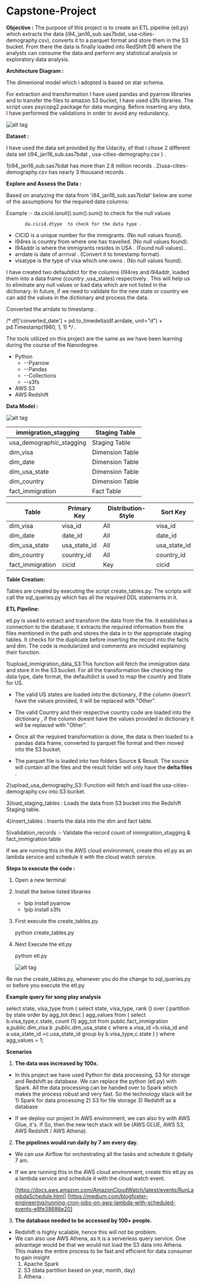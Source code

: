# Capstone-Project

**Objective :** 
 The purpose of this project is to create an ETL pipeline (etl.py) which extracts the data (i94_jan16_sub.sas7bdat, usa-cities-demography.csv), converts it to a parquet format and store them in the S3 bucket. From there the data is finally loaded into RedShift DB where the analysts can consume the data and perform any statistical analysis or exploratory data analysis.

**Architecture Diagram :**

The dimenional model which i adopted is based on star schema.

For extraction and transformation I have used pandas and pyarrow libraries and to transfer the files to amazon S3 bucket, I have used s3fs libraries. The script uses psycopg2 package for data munging. Before inserting any data, I have performed the validations in order to avoid any redundancy.

 ![alt tag](https://github.com/TDPrabhu/Capstone-Project/blob/master/Architecture.PNG)
 
**Dataset :**

I have used the data set provided by the Udacity, of that i chose 2 different data set (i94\_jan16\_sub.sas7bdat , usa-cities-demography.csv ) .

   1)i94\_jan16\_sub.sas7bdat has more than 2.8 million records .
   2)usa-cities-demography.csv has nearly 3 thousand records .

**Explore and Assess the Data :**
  
Based on analyzing the data from 'i94_jan16_sub.sas7bdat' below are some of the assumptions for the required data columns:

Example :- da.cicid.isnull().sum().sum() to check for the null values

           da.cicid.dtype  to check for the data type .

- CICID is a unique number for the immigrants. (No null values found).
- I94res is country from where one has travelled. (No null values found).
- I94addr is where the immigrants resides in USA . (Found null values)..
- arrdate is date of arrrival . (Convert it to timestamp format).
- visatype is the type of visa which one owns . (No null values found).

I have created two defaultdict for the columns (I94res and I94addr, loaded them into a data frame (country ,usa_states) respectively . This will help us to eliminate any null values or bad data which are not listed in the dictionary. In future, if we need to validate for the new state or country we can add the values in the dictionary and process the data.

Converted the arrdate to timestamp .

/\* df[&#39;converted\_date&#39;] =  pd.to\_timedelta(df.arrdate, unit=&quot;d&quot;) + pd.Timestamp(1960, 1, 1) \*/ .

The tools utilized on this project are the same as we have been learning during the course of the Nanodegree.
-  Python
    - --Pyarrow
    - --Pandas
    - --Collections
    - --s3fs
- AWS S3
- AWS Redshift

**Data Model :**

![alt tag](https://github.com/TDPrabhu/Capstone-Project/blob/master/datamodel.PNG)

 

| immigration\_stagging | Staging Table |
| --- | --- |
| usa\_demographic\_stagging | Staging Table |
| dim\_visa | Dimension Table |
| dim\_date | Dimension Table |
| dim\_usa\_state | Dimension Table |
| dim\_country | Dimension Table |
| fact\_immigration | Fact Table |

| Table | Primary Key | Distribution-Style | Sort Key |
| --- | --- | --- | --- |
| dim\_visa | visa\_id | All | visa\_id |
| dim\_date | date\_id | All | date\_id |
| dim\_usa\_state | usa\_state\_id | All | usa\_state\_id |
| dim\_country | country\_id | All | country\_id |
| fact\_immigration | cicid | Key | cicid |

**Table Creation:**

Tables are created by executing the script create_tables.py. The scripts will call the sql_queries.py which has all the required DDL statements in it.

**ETL Pipeline:**

etl.py is used to extract and transform the data from the file. It establishes a connection to the database; it extracts the required information from the files mentioned in the path and stores the data in to the appropriate staging tables. It checks for the duplicate before inserting the record into the facts and dim. The code is modularized and comments are included explaining their function.

 1)upload\_immigration\_data\_S3:This function will fetch the immigration data and store it in the S3 bucket. For all the transformation like checking the data type, date format, the defaultdict is used to map the country and State for US.

  - The valid US states are loaded into the dictionary, if the column doesn’t have the values provided, it will be replaced with             "Other".
  
 - The valid Country and their respective country code are loaded into the dictionary , if the column doesnt have the values provided in    dictionary it will be replaced with "Other".

 - Once all the required transformation is done, the data is then loaded to a pandas data frame, converted to parquet file format and      then moved into the S3 bucket.

 - The parquet file is loaded into two folders Source & Result. The source will contain all the files and the result folder will only      have the  **delta files** .

 2)upload\_usa\_demography\_S3: Function will fetch and load the usa-cities-demography.csv into S3 bucket.
 
 3)load\_staging\_tables : Loads the data from S3 bucket into the Redshift Staging table.
 
 4)insert\_tables : Inserts the data into the dim and fact table.
 
 5)validation\_records :- Validate the record count of immigration\_stagging &amp; fact\_immigration table

If we are running this in the AWS cloud environment, create this etl.py as an lambda service and schedule it with the cloud watch service.

**Steps to execute the code :**

1. Open a new terminal
2. Install the below listed libraries 
   - !pip install pyarrow
   - !pip install s3fs

3. First execute the create\_tables.py.

   python create\_tables.py

4. Next Execute the etl.py

   python etl.py
   
   ![alt tag](https://github.com/TDPrabhu/Capstone-Project/blob/master/etl-pipeline.PNG)

 
Re run the create\_tables.py, whenever you do the change to sql\_queries.py or before you execute the etl.py

**Example query for song play analysis**

select state, visa\_type from
(
select state, visa\_type, rank () over ( partition by state order by agg\_tot desc ) agg\_values
from
(
select b.visa\_type,c.state,
count (1) agg\_tot
from public.fact\_immigration a,public.dim\_visa b ,public.dim\_usa\_state c
where a.visa\_id =b.visa\_id
and a.usa\_state\_id =c.usa\_state\_id
group by b.visa\_type,c.state
) )
where agg\_values = 1;


**Scenarios**

1. **The data was increased by 100x.** 
 
 - In this project we have used Python for data processing, S3 for storage and Redshift as database. We can replace the python (etl.py)    with Spark. All the data processing can be handed over to Spark which makes the process robust and very fast. So the technology stack    will be 
       1) Spark for data processing 
       2) S3 for file storage 
       3) Redshift as a database
       
 - If we deploy our project in AWS environment, we can also try with AWS Glue, it&#39;s. If So, then the new tech stack will be (AWS        GLUE, AWS S3, AWS Redshift / AWS Athena).

2. **The pipelines would run daily by 7 am every day.**  

- We can use Airflow for orchestrating all the tasks and schedule it @daily 7 am.
- If we are running this in the AWS cloud environment, create this etl.py as a lambda service and schedule it with the cloud watch event.

  [https://docs.aws.amazon.com/AmazonCloudWatch/latest/events/RunLambdaSchedule.html]
  [https://medium.com/blogfoster-engineering/running-cron-jobs-on-aws-lambda-with-scheduled-events-e8fe38686e20]
  

3. **The database needed to be accessed by 100+ people.**

- Redshift is highly scalable, hence this will not be problem.
- We can also use AWS Athena, as it is a  serverless query service. One advantage would be that we would not load the S3 data into Athena. This makes the entire process to be fast and efficient for data consumer to gain insight
     1) Apache Spark
     2) S3 (data partition based on year, month, day) 
     3) Athena .
